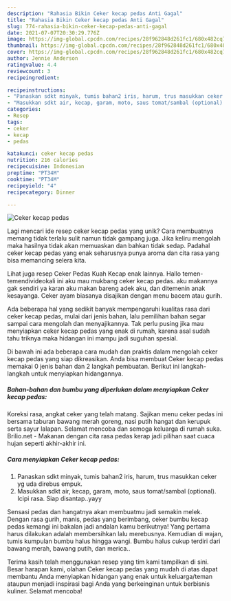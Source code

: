 ```yaml
---
description: "Rahasia Bikin Ceker kecap pedas Anti Gagal"
title: "Rahasia Bikin Ceker kecap pedas Anti Gagal"
slug: 774-rahasia-bikin-ceker-kecap-pedas-anti-gagal
date: 2021-07-07T20:30:29.776Z
image: https://img-global.cpcdn.com/recipes/28f962848d261fc1/680x482cq70/ceker-kecap-pedas-foto-resep-utama.jpg
thumbnail: https://img-global.cpcdn.com/recipes/28f962848d261fc1/680x482cq70/ceker-kecap-pedas-foto-resep-utama.jpg
cover: https://img-global.cpcdn.com/recipes/28f962848d261fc1/680x482cq70/ceker-kecap-pedas-foto-resep-utama.jpg
author: Jennie Anderson
ratingvalue: 4.4
reviewcount: 3
recipeingredient:

recipeinstructions:
- "Panaskan sdkt minyak, tumis bahan2 iris, harum, trus masukkan ceker yg uda direbus empuk."
- "Masukkan sdkt air, kecap, garam, moto, saus tomat/sambal (optional). Icipi rasa. Siap disantap..yayy"
categories:
- Resep
tags:
- ceker
- kecap
- pedas

katakunci: ceker kecap pedas 
nutrition: 216 calories
recipecuisine: Indonesian
preptime: "PT34M"
cooktime: "PT34M"
recipeyield: "4"
recipecategory: Dinner

---
```



![Ceker kecap pedas](https://img-global.cpcdn.com/recipes/28f962848d261fc1/680x482cq70/ceker-kecap-pedas-foto-resep-utama.jpg)

Lagi mencari ide resep ceker kecap pedas yang unik? Cara membuatnya memang tidak terlalu sulit namun tidak gampang juga. Jika keliru mengolah maka hasilnya tidak akan memuaskan dan bahkan tidak sedap. Padahal ceker kecap pedas yang enak seharusnya punya aroma dan cita rasa yang bisa memancing selera kita.

Lihat juga resep Ceker Pedas Kuah Kecap enak lainnya. Hallo temen-temendivideokali ini aku mau mukbang ceker kecap pedas. aku makannya gak sendiri ya karan aku makan bareng adek aku, dan ditemenin anak kesayanga. Ceker ayam biasanya disajikan dengan menu bacem atau gurih.

Ada beberapa hal yang sedikit banyak mempengaruhi kualitas rasa dari ceker kecap pedas, mulai dari jenis bahan, lalu pemilihan bahan segar sampai cara mengolah dan menyajikannya. Tak perlu pusing jika mau menyiapkan ceker kecap pedas yang enak di rumah, karena asal sudah tahu triknya maka hidangan ini mampu jadi suguhan spesial.


Di bawah ini ada beberapa cara mudah dan praktis dalam mengolah ceker kecap pedas yang siap dikreasikan. Anda bisa membuat Ceker kecap pedas memakai 0 jenis bahan dan 2 langkah pembuatan. Berikut ini langkah-langkah untuk menyiapkan hidangannya.

<!--inarticleads1-->

##### Bahan-bahan dan bumbu yang diperlukan dalam menyiapkan Ceker kecap pedas:



Koreksi rasa, angkat ceker yang telah matang. Sajikan menu ceker pedas ini bersama taburan bawang merah goreng, nasi putih hangat dan kerupuk serta sayur lalapan. Selamat mencoba dan semoga keluarga di rumah suka. Brilio.net - Makanan dengan cita rasa pedas kerap jadi pilihan saat cuaca hujan seperti akhir-akhir ini. 

<!--inarticleads2-->

##### Cara menyiapkan Ceker kecap pedas:

1. Panaskan sdkt minyak, tumis bahan2 iris, harum, trus masukkan ceker yg uda direbus empuk.
1. Masukkan sdkt air, kecap, garam, moto, saus tomat/sambal (optional). Icipi rasa. Siap disantap..yayy


Sensasi pedas dan hangatnya akan membuatmu jadi semakin melek. Dengan rasa gurih, manis, pedas yang berimbang, ceker bumbu kecap pedas kemangi ini bakalan jadi andalan kamu berikutnya! Yang pertama harus dilakukan adalah membersihkan lalu merebusnya. Kemudian di wajan, tumis kumpulan bumbu halus hingga wangi. Bumbu halus cukup terdiri dari bawang merah, bawang putih, dan merica.. 

Terima kasih telah menggunakan resep yang tim kami tampilkan di sini. Besar harapan kami, olahan Ceker kecap pedas yang mudah di atas dapat membantu Anda menyiapkan hidangan yang enak untuk keluarga/teman ataupun menjadi inspirasi bagi Anda yang berkeinginan untuk berbisnis kuliner. Selamat mencoba!
